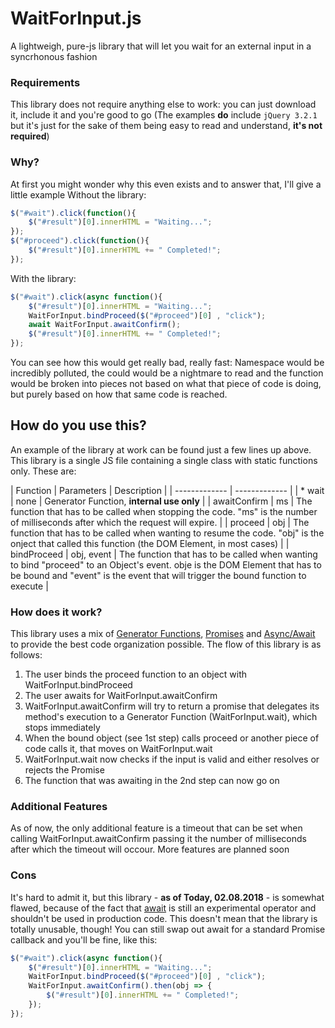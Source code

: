 # WaitForInput.js
A lightweigh, pure-js library that will let you wait for an external input in a syncrhonous fashion

### Requirements
This library does not require anything else to work: you can just download it, include it and you're good to go
(The examples **do** include `jQuery 3.2.1` but it's just for the sake of them being easy to read and understand, **it's not required**)

### Why?
At first you might wonder why this even exists and to answer that, I'll give a little example
Without the library:
```javascript
$("#wait").click(function(){
    $("#result")[0].innerHTML = "Waiting...";
});
$("#proceed").click(function(){
    $("#result")[0].innerHTML += " Completed!";
});
```
With the library:
```javascript
$("#wait").click(async function(){
    $("#result")[0].innerHTML = "Waiting...";
    WaitForInput.bindProceed($("#proceed")[0] , "click");
    await WaitForInput.awaitConfirm();
    $("#result")[0].innerHTML += " Completed!";
});
```
You can see how this would get really bad, really fast: Namespace would be incredibly polluted, the could would be a nightmare to read and the function would be broken into pieces not based on what that piece of code is doing, but purely based on how that same code is reached.

## How do you use this?
An example of the library at work can be found just a few lines up above.
This library is a single JS file containing a single class with static functions only. These are:

| Function  | Parameters | Description |
| ------------- | ------------- |
| * wait  | none | Generator Function, **internal use only**  |
| awaitConfirm  | ms | The function that has to be called when stopping the code. "ms" is the number of milliseconds after which the request will expire.  |
| proceed  | obj | The function that has to be called when wanting to resume the code. "obj" is the onject that called this function (the DOM Element, in most cases)  |
| bindProceed  | obj, event | The function that has to be called when wanting to bind "proceed" to an Object's event. obje is the DOM Element that has to be bound and "event" is the event that will trigger the bound function to execute  |

### How does it work?
This library uses a mix of [Generator Functions](https://developer.mozilla.org/en-US/docs/Web/JavaScript/Reference/Statements/function*), [Promises](https://developer.mozilla.org/en-US/docs/Web/JavaScript/Reference/Global_Objects/Promise) and [Async/Await](https://developer.mozilla.org/en-US/docs/Web/JavaScript/Reference/Operators/await) to provide the best code organization possible.
The flow of this library is as follows:
1. The user binds the proceed function to an object with WaitForInput.bindProceed
2. The user awaits for WaitForInput.awaitConfirm
3. WaitForInput.awaitConfirm will try to return a promise that delegates its method's execution to a Generator Function (WaitForInput.wait), which stops immediately
4. When the bound object (see 1st step) calls proceed or another piece of code calls it, that moves on WaitForInput.wait
5. WaitForInput.wait now checks if the input is valid and either resolves or rejects the Promise
6. The function that was awaiting in the 2nd step can now go on

### Additional Features
As of now, the only additional feature is a timeout that can be set when calling WaitForInput.awaitConfirm passing it the number of milliseconds after which the timeout will occour.
More features are planned soon

### Cons
It's hard to admit it, but this library - **as of Today, 02.08.2018** - is somewhat flawed, because of the fact that [await](https://developer.mozilla.org/en-US/docs/Web/JavaScript/Reference/Operators/await) is still an experimental operator and shouldn't be used in production code.
This doesn't mean that the library is totally unusable, though!
You can still swap out await for a standard Promise callback and you'll be fine, like this:
```javascript
$("#wait").click(async function(){
    $("#result")[0].innerHTML = "Waiting...";
    WaitForInput.bindProceed($("#proceed")[0] , "click");
    WaitForInput.awaitConfirm().then(obj => {
        $("#result")[0].innerHTML += " Completed!";
    });
});
```
